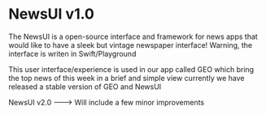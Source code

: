 # NewsUI v1.0
The NewsUI is a open-source interface and framework for news apps that would like to have a sleek but vintage newspaper interface!
Warning, the interface is writen in Swift/Playground

This user interface/experience is used in our app called GEO which bring the top news of this week in a brief and simple view currently we have released a stable version of GEO and NewsUI

NewsUI v2.0 ---> Will include a few minor improvements
